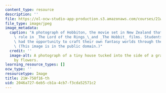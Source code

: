 ```yaml
---
content_type: resource
description: ''
file: https://ol-ocw-studio-app-production.s3.amazonaws.com/courses/21w-758-genre-fiction-workshop-fantasy-fall-2016/2046a7276eb5cb1a4cb7f3cda52571c2_21W-758f16-th.jpg
file_type: image/jpeg
image_metadata:
  caption: "A photograph of Hobbiton, the movie set in New Zealand that played a key\
    \ role in _The Lord of the Rings_\_and _The Hobbit_ films. Students in this course\
    \ had the opportunity to craft their own fantasy worlds through the writing assignments.\
    \ (This image is in the public domain.)"
  credit: ''
  image-alt: A photograph of a tiny house tucked into the side of a grassy hill surrounded
    by flowers.
learning_resource_types: []
ocw_type: ''
resourcetype: Image
title: 21W-758f16-th
uid: 2046a727-6eb5-cb1a-4cb7-f3cda52571c2
---
```

